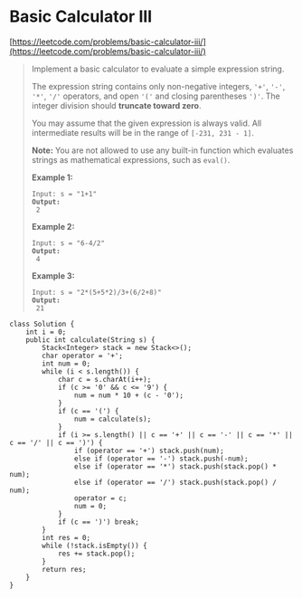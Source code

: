 # Basic Calculator III

[https://leetcode.com/problems/basic-calculator-iii/](https://leetcode.com/problems/basic-calculator-iii/)

> Implement a basic calculator to evaluate a simple expression string.
>
> The expression string contains only non-negative integers, `'+'`, `'-'`, `'*'`, `'/'` operators, and open `'('` and closing parentheses `')'`. The integer division should **truncate toward zero**.
>
> You may assume that the given expression is always valid. All intermediate results will be in the range of `[-231, 231 - 1]`.
>
> **Note:** You are not allowed to use any built-in function which evaluates strings as mathematical expressions, such as `eval()`.
>
> &#x20;
>
> **Example 1:**
>
> <pre><code>Input: s = "1+1"
> <strong>Output:
> </strong> 2</code></pre>
>
> **Example 2:**
>
> <pre><code>Input: s = "6-4/2"
> <strong>Output:
> </strong> 4</code></pre>
>
> **Example 3:**
>
> <pre><code>Input: s = "2*(5+5*2)/3+(6/2+8)"
> <strong>Output:
> </strong> 21</code></pre>

```
class Solution {
    int i = 0;
    public int calculate(String s) {
        Stack<Integer> stack = new Stack<>();
        char operator = '+';
        int num = 0;
        while (i < s.length()) {
            char c = s.charAt(i++);
            if (c >= '0' && c <= '9') {
                num = num * 10 + (c - '0');
            }
            if (c == '(') {
                num = calculate(s);
            }
            if (i >= s.length() || c == '+' || c == '-' || c == '*' || c == '/' || c == ')') {
                if (operator == '+') stack.push(num);
                else if (operator == '-') stack.push(-num);
                else if (operator == '*') stack.push(stack.pop() * num);
                else if (operator == '/') stack.push(stack.pop() / num);
                operator = c;
                num = 0;
            }
            if (c == ')') break;
        }
        int res = 0;
        while (!stack.isEmpty()) {
            res += stack.pop();
        }
        return res;
    }
}
```
